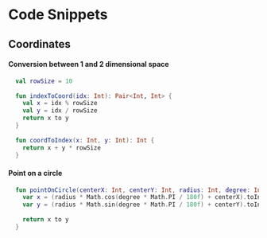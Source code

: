 # Code Snippets

## Coordinates

#### Conversion between 1 and 2 dimensional space

```kotlin
  val rowSize = 10
  
  fun indexToCoord(idx: Int): Pair<Int, Int> {
    val x = idx % rowSize
    val y = idx / rowSize
    return x to y
  }
  
  fun coordToIndex(x: Int, y: Int): Int {
    return x + y * rowSize
  }
```

#### Point on a circle

```kotlin
  fun pointOnCircle(centerX: Int, centerY: Int, radius: Int, degree: Int): Pair<Int, Int> {   
    var x = (radius * Math.cos(degree * Math.PI / 180f) + centerX).toInt()
    var y = (radius * Math.sin(degree * Math.PI / 180f) + centerY).toInt()
    
    return x to y
  }
```
